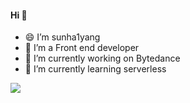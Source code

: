 #### Hi 👏

- 😄 I’m sunha1yang
- 🤔  I’m a Front end developer
- 🔭 I’m currently working on Bytedance
- 🌱 I’m currently learning serverless


<img src="https://github-readme-stats.vercel.app/api?username=sunha1yang&show_icons=true&icon_color=805AD5&text_color=718096&bg_color=ffffff&hide_title=true" />

